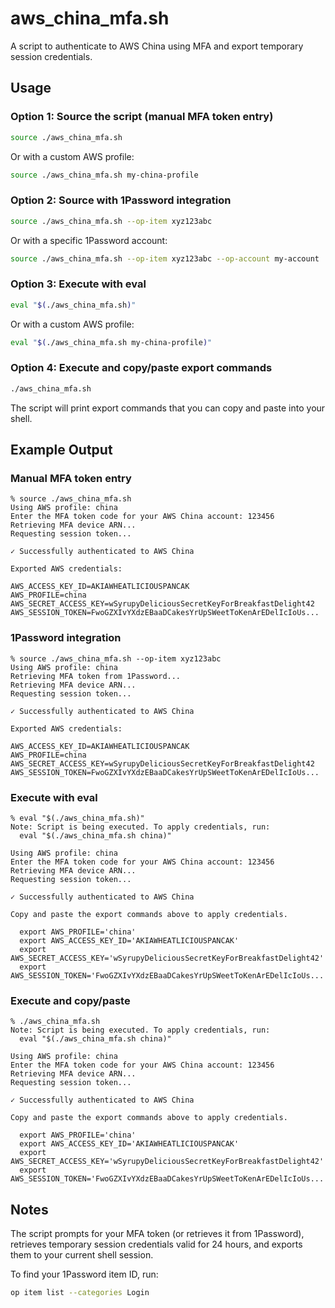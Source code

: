 # aws_china_mfa.sh

A script to authenticate to AWS China using MFA and export temporary session credentials.

## Usage

### Option 1: Source the script (manual MFA token entry)

```bash
source ./aws_china_mfa.sh
```

Or with a custom AWS profile:

```bash
source ./aws_china_mfa.sh my-china-profile
```

### Option 2: Source with 1Password integration

```bash
source ./aws_china_mfa.sh --op-item xyz123abc
```

Or with a specific 1Password account:

```bash
source ./aws_china_mfa.sh --op-item xyz123abc --op-account my-account
```

### Option 3: Execute with eval

```bash
eval "$(./aws_china_mfa.sh)"
```

Or with a custom AWS profile:

```bash
eval "$(./aws_china_mfa.sh my-china-profile)"
```

### Option 4: Execute and copy/paste export commands

```bash
./aws_china_mfa.sh
```

The script will print export commands that you can copy and paste into your shell.

## Example Output

### Manual MFA token entry

```
% source ./aws_china_mfa.sh
Using AWS profile: china
Enter the MFA token code for your AWS China account: 123456
Retrieving MFA device ARN...
Requesting session token...

✓ Successfully authenticated to AWS China

Exported AWS credentials:

AWS_ACCESS_KEY_ID=AKIAWHEATLICIOUSPANCAK
AWS_PROFILE=china
AWS_SECRET_ACCESS_KEY=wSyrupyDeliciousSecretKeyForBreakfastDelight42
AWS_SESSION_TOKEN=FwoGZXIvYXdzEBaaDCakesYrUpSWeetToKenArEDelIcIoUs...
```

### 1Password integration

```
% source ./aws_china_mfa.sh --op-item xyz123abc
Using AWS profile: china
Retrieving MFA token from 1Password...
Retrieving MFA device ARN...
Requesting session token...

✓ Successfully authenticated to AWS China

Exported AWS credentials:

AWS_ACCESS_KEY_ID=AKIAWHEATLICIOUSPANCAK
AWS_PROFILE=china
AWS_SECRET_ACCESS_KEY=wSyrupyDeliciousSecretKeyForBreakfastDelight42
AWS_SESSION_TOKEN=FwoGZXIvYXdzEBaaDCakesYrUpSWeetToKenArEDelIcIoUs...
```

### Execute with eval

```
% eval "$(./aws_china_mfa.sh)"
Note: Script is being executed. To apply credentials, run:
  eval "$(./aws_china_mfa.sh china)"

Using AWS profile: china
Enter the MFA token code for your AWS China account: 123456
Retrieving MFA device ARN...
Requesting session token...

✓ Successfully authenticated to AWS China

Copy and paste the export commands above to apply credentials.

  export AWS_PROFILE='china'
  export AWS_ACCESS_KEY_ID='AKIAWHEATLICIOUSPANCAK'
  export AWS_SECRET_ACCESS_KEY='wSyrupyDeliciousSecretKeyForBreakfastDelight42'
  export AWS_SESSION_TOKEN='FwoGZXIvYXdzEBaaDCakesYrUpSWeetToKenArEDelIcIoUs...'
```

### Execute and copy/paste

```
% ./aws_china_mfa.sh
Note: Script is being executed. To apply credentials, run:
  eval "$(./aws_china_mfa.sh china)"

Using AWS profile: china
Enter the MFA token code for your AWS China account: 123456
Retrieving MFA device ARN...
Requesting session token...

✓ Successfully authenticated to AWS China

Copy and paste the export commands above to apply credentials.

  export AWS_PROFILE='china'
  export AWS_ACCESS_KEY_ID='AKIAWHEATLICIOUSPANCAK'
  export AWS_SECRET_ACCESS_KEY='wSyrupyDeliciousSecretKeyForBreakfastDelight42'
  export AWS_SESSION_TOKEN='FwoGZXIvYXdzEBaaDCakesYrUpSWeetToKenArEDelIcIoUs...'
```

## Notes

The script prompts for your MFA token (or retrieves it from 1Password), retrieves temporary session credentials valid for 24 hours, and exports them to your current shell session.

To find your 1Password item ID, run:
```bash
op item list --categories Login
```
